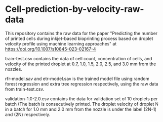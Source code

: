 # Cell-prediction-by-velocity-raw-data
This repository contains the raw data for the paper "Predicting the number of printed cells during inkjet-based bioprinting process based on droplet velocity profile using machine learning approaches" at https://doi.org/10.1007/s10845-023-02167-4

train-test.csv contains the data of cell count, concentration of cells, and velocity of the printed droplet at 0.7, 1.0, 1.5, 2.0, 2.5, and 3.0 mm from the nozzles.

rfr-model.sav and etr-model.sav is the trained model file using random forest regression and extra tree regression respectively, using the raw data from train-test.csv.

validation-1.0-2.0.csv contains the data for validation set of 10 droplets per batch (The batch is consecutively printed. 
The droplet velocity of droplet N in a batch for 1.0 mm and 2.0 mm from the nozzle is under the label (2N-1) and (2N) respectively.
